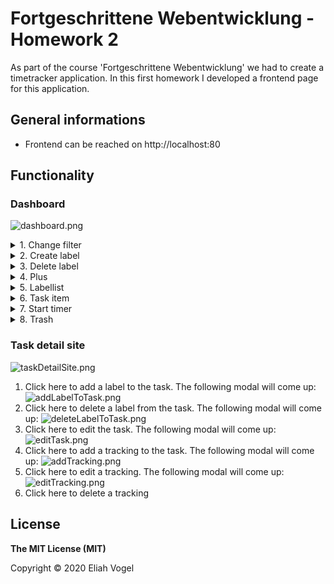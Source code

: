 # Fortgeschrittene Webentwicklung - Homework 2
As part of the course 'Fortgeschrittene Webentwicklung' we had to create a timetracker application. In this first homework I developed a frontend page for this application.

## General informations

* Frontend can be reached on http://localhost:80

## Functionality

### Dashboard
![dashboard.png](./doc/dashboard.png "dashboard")
<details>
<summary>1. Change filter</summary>
<br>
Click here to change the filter. The following modal will come up:
<img  src="doc/filter.png"></img>
</details>
<details>
<summary>2. Create label</summary>
<br>
Click here to create a label. The following modal will come up:
<img  src="doc/addLabel.png"></img>
</details>
<details>
<summary>3. Delete label</summary>
<br>
Click here to delete a filter. The following modal will come up:
<img  src="doc/deleteLabel.png"></img>
</details>
<details>
<br>
<summary>4. Plus</summary>
<br>
Click here to create a task. The following modal will come up:
<img  src="doc/addTask.png"></img>
</details>
<details>
<br>
<summary>5. Labellist</summary>
<br>
Here are all available labels listed.
</details>
<details>
<br>
<summary>6. Task item</summary>
<br>
Click here to visit the task detail site.
</details>
<details>
<br>
<summary>7. Start timer</summary>
<br>
Click here to start a new tracking of a specific task.
</details>
<details>
<br>
<summary>8. Trash</summary>
<br>
Click here to delete a specific task
<img  src="doc/filter.png"></img>
</details>


### Task detail site
![taskDetailSite.png](./doc/taskDetailSite.png "task detail site")
1. Click here to add a label to the task. The following modal will come up:
![addLabelToTask.png](./doc/addLabelToTask.png "add label to task")
2. Click here to delete a label from the task. The following modal will come up:
![deleteLabelToTask.png](./doc/deleteLabelFromTask.png "delete label to task")
3. Click here to edit the task. The following modal will come up:
![editTask.png](./doc/editTask.png "edit task")
4. Click here to add a tracking to the task. The following modal will come up:
![addTracking.png](./doc/addTracking.png "add tracking")
5. Click here to edit a tracking. The following modal will come up:
![editTracking.png](./doc/editTracking.png "edit tracking")
6. Click here to delete a tracking

## License
**The MIT License (MIT)**

Copyright © 2020 Eliah Vogel